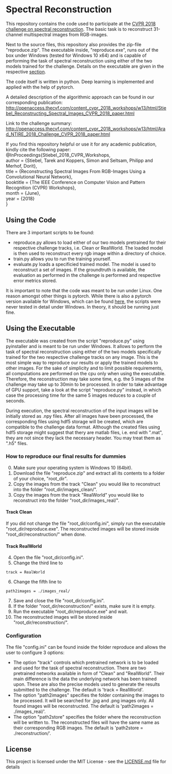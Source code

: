 # Spectral Reconstruction

This repository contains the code used to participate at the [CVPR 2018 challenge on spectral reconstruction](http://icvl.cs.bgu.ac.il/ntire-2018/).
The basic task is to reconstruct 31-channel multispectral images from RGB-images.

Next to the source files, this repository also provides the zip-file "reproduce.zip". 
The executable inside, "reproduce.exe", runs out of the box under Windows (tested for Windows 10 x64) and is capable of performing the task of spectral reconstruction using either of the two models trained for the challenge.
Details on the executable are given in the respective [section](#exeInfo).

The code itself is written in python. 
Deep learning is implemented and applied with the help of pytorch.

A detailed description of the algorithmic approach can be found in our corresponding publication:
http://openaccess.thecvf.com/content_cvpr_2018_workshops/w13/html/Stiebel_Reconstructing_Spectral_Images_CVPR_2018_paper.html

Link to the challenge summary:
http://openaccess.thecvf.com/content_cvpr_2018_workshops/w13/html/Arad_NTIRE_2018_Challenge_CVPR_2018_paper.html

If you find this repository helpful or use it for any academic publication, kindly cite the following paper:
@InProceedings{Stiebel_2018_CVPR_Workshops,<br/>
author = {Stiebel, Tarek and Koppers, Simon and Seltsam, Philipp and Merhof, Dorit},<br/>
title = {Reconstructing Spectral Images From RGB-Images Using a Convolutional Neural Network},<br/>
booktitle = {The IEEE Conference on Computer Vision and Pattern Recognition (CVPR) Workshops},<br/>
month = {June},<br/>
year = {2018}<br/>
}

## Using the Code
There are 3 important scripts to be found: 
* reproduce.py allows to load either of our two models pretrained for their respective challenge tracks, i.e. Clean or RealWorld. 
The loaded model is then used to reconstruct every rgb image within a directory of choice.
* train.py allows you to run the training yourself.
* evaluate.py loads a specificied trained model. 
The model is used to reconstruct a set of images. 
If the groundtruth is available, the evaluation as performed in the challenge is performed and respective error metrics stored.

It is important to note that the code was meant to be run under Linux. 
One reason amongst other things is pytorch. 
While there is also a pytorch version available for Windows, which can be found [here](https://github.com/peterjc123/pytorch-scripts), the scripts were never tested in detail under Windows. 
In theory, it should be running just fine.

## <a name="exeInfo"></a> Using the Executable
The executable was created from the script "reproduce.py" using pyinstaller and is meant to be run under Windows.
It allows to perform the task of spectral reconstruction using either of the two models specifically trained for the two respective challenge tracks on any image.
This is the most simple way to reproduce our results or apply the trained models to other images.
For the sake of simplicity and to limit possible requirements, all computations are performed on the cpu only when using the executable. 
Therefore, the reconstruction may take some time, e.g. the 5 images of the challenge may take up to 30min to be processed.
In order to take advantage of GPU support, take a look at the script "reproduce.py" instead, in which case the processing time for the same 5 images reduces to a couple of seconds.

During execution, the spectral reconstruction of the input images will be initially stored as .npy files. 
After all images have been processed, the corresponding files using hdf5 storage will be created, which are compatible to the challenge data format. Although the created files using hdf5 storage might suggest that thery are matlab files, i.e. end with ".mat", they are not  since they lack the necessary header. You may treat them as ".h5" files.

### How to reproduce our final results for dummies
0. Make sure your operating system is Windows 10 (64bit).
1. Download the file "reproduce.zip" and extract all its contents to a folder of your choice, "root_dir". 
2. Copy the images from the track "Clean" you would like to reconstruct into the folder "root_dir/images_clean/".
3. Copy the images from the track "RealWorld" you would like to reconstruct into the folder "root_dir/images_real/".

#### Track Clean
If you did not change the file "root_dir/config.ini", simply run the executable "root_dir/reproduce.exe".
The reconstructed images will be stored inside "root_dir/reconstruction/" when done.

#### Track RealWorld
4. Open the file "root_dir/config.ini".
5. Change the third line to
```
track = RealWorld
```
6. Change the fifth line to
```
path2images = ./images_real/
```
7. Save and close the file "root_dir/config.ini".
8. If the folder "root_dir/reconstruction/" exists, make sure it is empty.
9. Run the executable "root_dir/reproduce.exe" and wait.
10. The reconstructed images will be stored inside "root_dir/reconstruction/".

### Configuration

The file "config.ini" can be found inside the folder reproduce and allows the user to configure 3 options:
* The option "track" controls which pretrained network is to be loaded and used for the task of spectral reconstruction. 
There are two pretrained networks available in form of "Clean" and "RealWorld". 
Their main difference is the data the underlying network has been trained upon.
These are also the precise models used to generate the results submitted to the challenge.
The default is 'track = RealWorld'.
* The option "path2images" specifies the folder containing the images to be processed. 
It will be searched for .jpg and .png images only. 
All found images will be reconstructed.
The default is 'path2images = ./images_real/'.
* The option "path2store" specifies the folder where the reconstruction will be written to. 
The reconstructed files will have the same name as their corresponding RGB images.
The default is 'path2store = ./reconstruction/'.


## License

This project is licensed under the MIT License - see the [LICENSE.md](LICENSE.md) file for details

